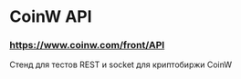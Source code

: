 # CoinW API
### https://www.coinw.com/front/API
Стенд для тестов REST и socket для криптобиржи CoinW
